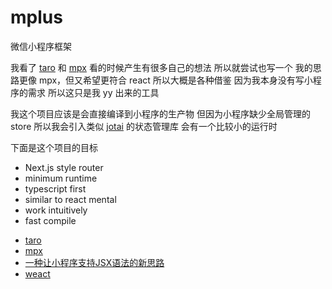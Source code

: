 # mplus

微信小程序框架

我看了 [taro](https://github.com/nervjs/taro) 和 [mpx](https://github.com/didi/mpx)
看的时候产生有很多自己的想法 所以就尝试也写一个
我的思路更像 mpx，但又希望更符合 react
所以大概是各种借鉴
因为我本身没有写小程序的需求 所以这只是我 yy 出来的工具

我这个项目应该是会直接编译到小程序的生产物
但因为小程序缺少全局管理的 store
所以我会引入类似 [jotai](https://jotai.org/) 的状态管理库
会有一个比较小的运行时


下面是这个项目的目标

- Next.js style router
- minimum runtime
- typescript first
- similar to react mental
- work intuitively
- fast compile


* [taro](https://github.com/nervjs/taro)
* [mpx](https://github.com/didi/mpx)
* [一种让小程序支持JSX语法的新思路](https://areslabs.github.io/alita/%E4%B8%80%E7%A7%8D%E8%AE%A9%E5%B0%8F%E7%A8%8B%E5%BA%8F%E6%94%AF%E6%8C%81JSX%E8%AF%AD%E6%B3%95%E7%9A%84%E6%96%B0%E6%80%9D%E8%B7%AF.html)
* [weact](https://github.com/haojy/weact)
